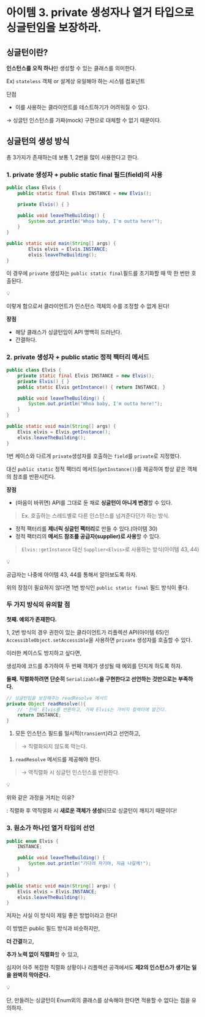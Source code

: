 # 아이템 3. private 생성자나 열거 타입으로 싱글턴임을 보장하라.

## 싱글턴이란?

**인스턴스를 오직 하나**만 생성할 수 있는 클래스를 의미한다.

Ex) `stateless` 객체 or 설계상 유일해야 하는 시스템 컴포넌트

단점

- 이를 사용하는 클라이언트를 테스트하기가 어려워질 수 있다.

→ 싱글턴 인스턴스를 가짜(mock) 구현으로 대체할 수 없기 때문이다.

## 싱글턴의 생성 방식

총 3가지가 존재하는데 보통 1, 2번을 많이 사용한다고 한다.

### 1. private 생성자 + public static final 필드(field)의 사용

```java
public class Elvis {
    public static final Elvis INSTANCE = new Elvis();

    private Elvis() { }

    public void leaveTheBuilding() {
        System.out.println("Whoa baby, I'm outta here!");
    }
}
```

```java
public static void main(String[] args) {
		Elvis elvis = Elvis.INSTANCE;
		elvis.leaveTheBuilding();
}
```

이 경우에 `private` 생성자는 `public static final`필드를 초기화할 때 딱 한 번만 호출된다.

<aside>
💡

이렇게 함으로서 클라이언트가 인스턴스 객체의 수를 조정할 수 없게 된다!

</aside>

**장점**

- 해당 클래스가 싱글턴임이 API 명백히 드러난다.
- 간결하다.

### 2. private 생성자 + public static 정적 팩터리 메서드

```java
public class Elvis {
    private static final Elvis INSTANCE = new Elvis();
    private Elvis() { }
    public static Elvis getInstance() { return INSTANCE; }

    public void leaveTheBuilding() {
        System.out.println("Whoa baby, I'm outta here!");
    }
}
```

```java
public static void main(String[] args) {
    Elvis elvis = Elvis.getInstance();
    elvis.leaveTheBuilding();
}
```

1번 케이스와 다르게 `private`생성자를 호출하는 `field`를 `private`로 지정했다.

대신 `public static` 정적 팩터리 메서드(`getInstance()`)를 제공하여 항상 같은 객체의 참조를 반환시킨다.

**장점**

- (마음이 바뀌면) API를 그대로 둔 채로 **싱글턴이 아니게 변경**할 수 있다.

> Ex. 호출하는 스레드별로 다른 인스턴스를 넘겨준다던가 하는 방식.
> 
- 정적 팩터리를 **제너릭 싱글턴 팩터리**로 만들 수 있다.(아이템 30)
- 정적 팩터리의 **메서드 참조를 공급자(supplier)로 사용**할 수 있다.

> `Elvis::getInstance` 대신 `Supplier<Elvis>`로 사용하는 방식(아이템 43, 44)
> 

<aside>
💡

공급자는 나중에 아이템 43, 44를 통해서 알아보도록 하자.

</aside>

위의 장점이 필요하지 않다면 1번 방식인 `public static final` 필드 방식이 좋다.

### 두 가지 방식의 유의할 점

**첫째. 예외가 존재한다.**

1, 2번 방식의 경우 권한이 있는 클라이언트가 리플렉션 API(아이템 65)인 `AccessibleObject.setAccessible`을 사용하면 `private` 생성자를 호출할 수 있다.

이러한 케이스도 방지하고 싶다면,

생성자에 코드를 추가하여 두 번째 객체가 생성될 때 예외를 던지게 하도록 하자.

**둘째. 직렬화하려면 단순히** `Serializable`**을 구현한다고 선언하는 것만으로는 부족하다.**

```java
// 싱글턴임을 보장해주는 readResolve 메서드
private Object readResolve(){
	// '진짜' Elvis를 반환하고, 가짜 Elvis는 가비지 컬렉터에 맡긴다.
	return INSTANCE;
}
```

1. 모든 인스턴스 필드를 일시적(`transient`)라고 선언하고, 

> → 직렬화되지 않도록 막는다.
> 
1. `readResolve` 메서드를 제공해야 한다.

> → 역직렬화 시 싱글턴 인스턴스를 반환한다.
> 

<aside>
💡

위와 같은 과정을 거치는 이유?

: 직렬화 후 역직렬화 시 **새로운 객체가 생성**되므로 싱글턴이 깨지기 때문이다!

</aside>

### 3. 원소가 하나인 열거 타입의 선언

```java
public enum Elvis {
    INSTANCE;

    public void leaveTheBuilding() {
        System.out.println("기다려 자기야, 지금 나갈께!");
    }
}
```

```java
public static void main(String[] args) {
    Elvis elvis = Elvis.INSTANCE;
    elvis.leaveTheBuilding();
}
```

저자는 사실 이 방식이 제일 좋은 방법이라고 한다!

이 방법은 public 필드 방식과 비슷하지만,

**더 간결**하고,

**추가 노력 없이 직렬화**할 수 있고,

심지어 아주 복잡한 직렬화 상황이나 리플렉션 공격에서도 **제2의 인스턴스가 생기는 일을 완벽히 막아준다.**

<aside>
💡

단, 만들려는 싱글턴이 Enum외의 클래스를 상속해야 한다면 적용할 수 없다는 점을 유의하자.

</aside>